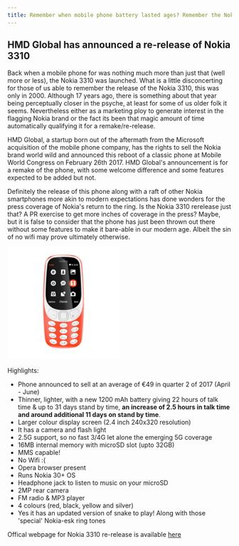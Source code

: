 ```yaml
---
title: Remember when mobile phone battery lasted ages? Remember the Nokia 3310?
---
```


## HMD Global has announced a re-release of Nokia  3310

Back when a mobile phone for was nothing much more than just that (well more or less), the Nokia 3310 was launched.
What is a little disconcerting for those of us able to remember the release of the Nokia 3310, this was only in 2000. Although 17 years ago, there is something about that year being perceptually closer in the psyche, at least for some of us older folk it seems. Nevertheless either as a marketing ploy to generate interest in the flagging Nokia brand or the fact its been that magic amount of time automatically qualifying it for a remake/re-release.

HMD Global, a startup born out of the aftermath from the Microsoft acquisition of the mobile phone company, has the rights to sell the Nokia brand world wild and announced this reboot of a classic phone at Mobile World Congress on February 26th 2017.
HMD Global's announcement is for a remake of the phone, with some welcome difference and some features expected to be added but not.

Definitely the release of this phone along with a raft of other Nokia smartphones more akin to modern expectations has done wonders for the press coverage of Nokia's return to the ring. Is the Nokia 3310 rerelease just that? A PR exercise to get more inches of coverage in the press? Maybe, but it is false to consider that the phone has just been thrown out there without some features to make it bare-able in our modern age. Albeit the sin of no wifi may prove ultimately otherwise.

<img class="img-responsive center-block" src="/public/images/20170201/Nokia_3310_Warm_Red_front.jpg" width="50%" height="50%"/>

Highlights:

* Phone announced to sell at an average of €49 in quarter 2 of 2017 (April - June)
* Thinner, lighter, with a new 1200 mAh battery giving 22 hours of talk time & up to 31 days stand by time, **an increase of 2.5 hours in talk time and around additional 11 days on stand by time**.
* Larger colour display screen (2.4 inch 240x320 resolution)
* It has a camera and flash light
* 2.5G support, so no fast 3/4G let alone the emerging 5G coverage
* 16MB internal memory with microSD slot (upto 32GB)
* MMS capable!
* No Wifi :(
* Opera browser present
* Runs Nokia 30+ OS
* Headphone jack to listen to music on your microSD
* 2MP rear camera
* FM radio & MP3 player
* 4 colours (red, black, yellow and silver)
* Yes it has an updated version of snake to play! Along with those 'special' Nokia-esk ring tones

Offical webpage for Nokia 3310 re-release is available [here]( https://www.nokia.com/en_int/phones/nokia-3310)
